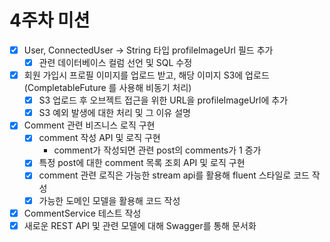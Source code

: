 # 4주차 미션

- [x]  User, ConnectedUser → String 타입 profileImageUrl 필드 추가
    - [x]  관련 데이터베이스 컬럼 선언 및 SQL 수정
- [x]  회원 가입시 프로필 이미지를 업로드 받고, 해당 이미지 S3에 업로드
(CompletableFuture 를 사용해 비동기 처리)
    - [x]  S3 업로드 후 오브젝트 접근을 위한 URL을 profileImageUrl에 추가
    - [x]  S3 예외 발생에 대한 처리 및 그 이유 설명
- [x]  Comment 관련 비즈니스 로직 구현
    - [x]  comment 작성 API 및 로직 구현
        - comment가 작성되면 관련 post의 comments가 1 증가
    - [x]  특정 post에 대한 comment 목록 조회 API 및 로직 구현
    - [x]  comment 관련 로직은 가능한 stream api를 활용해 fluent 스타일로 코드 작성
    - [x]  가능한 도메인 모델을 활용해 코드 작성
- [x]  CommentService 테스트 작성
- [x]  새로운 REST API 및 관련 모델에 대해 Swagger를 통해 문서화
